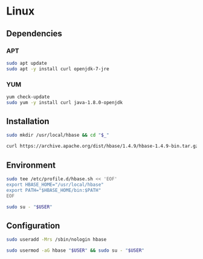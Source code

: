 # Linux

## Dependencies

### APT

```sh
sudo apt update
sudo apt -y install curl openjdk-7-jre
```

### YUM

```sh
yum check-update
sudo yum -y install curl java-1.8.0-openjdk
```

## Installation

```sh
sudo mkdir /usr/local/hbase && cd "$_"
```

```sh
curl https://archive.apache.org/dist/hbase/1.4.9/hbase-1.4.9-bin.tar.gz | sudo tar -xz --strip-components 1
```

## Environment

```sh
sudo tee /etc/profile.d/hbase.sh << 'EOF'
export HBASE_HOME="/usr/local/hbase"
export PATH="$HBASE_HOME/bin:$PATH"
EOF
```

```sh
sudo su - "$USER"
```

## Configuration

```sh
sudo useradd -Mrs /sbin/nologin hbase
```

```sh
sudo usermod -aG hbase "$USER" && sudo su - "$USER"
```
